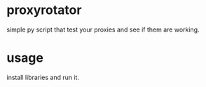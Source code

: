 # proxyrotator
simple py script that test your proxies and see if them are working.

# usage
install libraries and run it.
